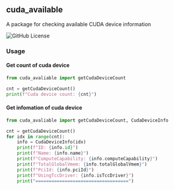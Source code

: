 ## cuda_available

A package for checking available CUDA device information

![GitHub License](https://img.shields.io/github/license/AlexZhu2001/cuda_available)

### Usage
#### Get count of cuda device
```Python
from cuda_avaliable import getCudaDeviceCount

cnt = getCudaDeviceCount()
print(f"Cuda device count: {cnt}")
```

#### Get infomation of cuda device
```Python
from cuda_avaliable import getCudaDeviceCount, CudaDeviceInfo

cnt = getCudaDeviceCount()
for idx in range(cnt):
    info = CudaDeviceInfo(idx)
    print(f"ID: {info.id}")
    print(f"Name: {info.name}")
    print(f"ComputeCapability: {info.computeCapability}")
    print(f"TotalGlobalVmem: {info.totalGlobalVmem}")
    print(f"PciId: {info.pciId}")
    print(f"UsingTccDriver: {info.isTccDriver}")
    print("===================================")
```

